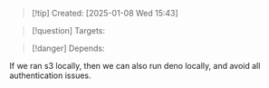 
>[!tip] Created: [2025-01-08 Wed 15:43]

>[!question] Targets: 

>[!danger] Depends: 

If we ran s3 locally, then we can also run deno locally, and avoid all authentication issues.